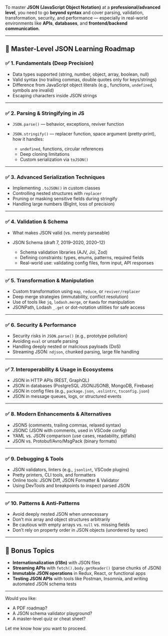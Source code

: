 To master **JSON (JavaScript Object Notation)** at a **professional/advanced level**, you need to go **beyond syntax** and cover parsing, validation, transformation, security, and performance — especially in real-world environments like **APIs**, **databases**, and **frontend/backend communication**.

---

## 🎯 **Master-Level JSON Learning Roadmap**

### ✅ 1. **Fundamentals (Deep Precision)**

* Data types supported (string, number, object, array, boolean, null)
* Valid syntax (no trailing commas, double quotes only for keys/strings)
* Difference from JavaScript object literals (e.g., functions, `undefined`, symbols are invalid)
* Escaping characters inside JSON strings

---

### ✅ 2. **Parsing & Stringifying in JS**

* `JSON.parse()` — behavior, exceptions, reviver function
* `JSON.stringify()` — replacer function, space argument (pretty-print), how it handles:

  * `undefined`, functions, circular references
  * Deep cloning limitations
  * Custom serialization via `toJSON()`

---

### ✅ 3. **Advanced Serialization Techniques**

* Implementing `.toJSON()` in custom classes
* Controlling nested structures with `replacer`
* Pruning or masking sensitive fields during stringify
* Handling large numbers (BigInt, loss of precision)

---

### ✅ 4. **Validation & Schema**

* What makes JSON valid (vs. merely parseable)
* JSON Schema (draft 7, 2019–2020, 2020–12)

  * Schema validation libraries (AJV, Joi, Zod)
  * Defining constraints: types, enums, patterns, required fields
  * Real-world use: validating config files, form input, API responses

---

### ✅ 5. **Transformation & Manipulation**

* Custom transformation using `map`, `reduce`, or `reviver/replacer`
* Deep merge strategies (immutability, conflict resolution)
* Use of tools like `jq`, `lodash.merge`, or `Ramda` for manipulation
* JSONPath, Lodash `_.get` or dot-notation utilities for safe access

---

### ✅ 6. **Security & Performance**

* Security risks in `JSON.parse()` (e.g., prototype pollution)
* Avoiding `eval` or unsafe parsing
* Handling deeply nested or malicious payloads (DoS)
* Streaming JSON: `ndjson`, chunked parsing, large file handling

---

### ✅ 7. **Interoperability & Usage in Ecosystems**

* JSON in HTTP APIs (REST, GraphQL)
* JSON in databases (PostgreSQL JSON/JSONB, MongoDB, Firebase)
* JSON in config files (e.g., `package.json`, `.eslintrc`, `tsconfig.json`)
* JSON in message queues, logs, or structured events

---

### ✅ 8. **Modern Enhancements & Alternatives**

* JSON5 (comments, trailing commas, relaxed syntax)
* JSONC (JSON with comments, used in VSCode config)
* YAML vs. JSON comparison (use cases, readability, pitfalls)
* JSON vs. Protobuf/Avro/MsgPack (binary formats)

---

### ✅ 9. **Debugging & Tools**

* JSON validators, linters (e.g., `jsonlint`, VSCode plugins)
* Pretty printers, CLI tools, and formatters
* Online tools: JSON Diff, JSON Formatter & Validator
* Using DevTools and breakpoints to inspect parsed JSON

---

### ✅ 10. **Patterns & Anti-Patterns**

* Avoid deeply nested JSON when unnecessary
* Don’t mix array and object structures arbitrarily
* Be cautious with empty arrays vs. `null` vs. missing fields
* Don’t rely on property order in JSON objects (unordered by spec)

---

## 🧠 Bonus Topics

* **Internationalization (i18n)** with JSON files
* **Streaming APIs** with `fetch().body.getReader()` (parse chunks of JSON)
* **Immutable JSON operations** in Redux, React, or functional apps
* **Testing JSON APIs** with tools like Postman, Insomnia, and writing automated JSON schema tests

---

Would you like:

* A PDF roadmap?
* A JSON schema validator playground?
* A master-level quiz or cheat sheet?

Let me know how you want to proceed.
